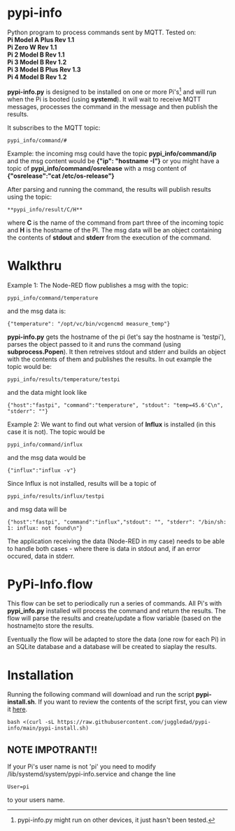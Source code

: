 # pypi-info
Python program to process commands sent by MQTT. Tested on:  
**Pi Model A Plus Rev 1.1**  
**Pi Zero W Rev 1.1**  
**Pi 2 Model B Rev 1.1**  
**Pi 3 Model B Rev 1.2**  
**Pi 3 Model B Plus Rev 1.3**  
**Pi 4 Model B Rev 1.2**  

**pypi-info.py** is designed to be installed on one or more Pi's[^1] and will run when the Pi is booted (using **systemd**). It will wait to receive MQTT messages, processes the command in the message and then publish the results. 

It subscribes to the MQTT topic: 
```
pypi_info/command/#
```

Example: the incoming msg could have the topic **pypi_info/command/ip** and the msg content would be **{"ip": "hostname -I"}** or you might have a topic of **pypi_info/command/osrelease** with a msg content of **{"osrelease":"cat /etc/os-release"}**

After parsing and running the command, the results will publish results using the topic: 
```
**pypi_info/result/C/H**  
```
where **C** is the name of the command from part three of the incoming topic and **H** is the hostname of the PI. The msg data will 
be an object containing the contents of **stdout** and **stderr** from the execution of the command. 

# Walkthru
Example 1: The Node-RED flow publishes a msg with the topic:
```
pypi_info/command/temperature
```
and the msg data is:
```
{"temperature": "/opt/vc/bin/vcgencmd measure_temp"}
```
**pypi-info.py** gets the hostname of the pi (let's say the hostname is 'testpi'), parses the object passed to it and runs the command (using **subprocess.Popen**). It then retreives stdout and stderr and builds an object with the contents of them and publishes the results. In out example the topic would be:
```
pypi_info/results/temperature/testpi
```
and the data might look like
```
{"host":"fastpi", "command":"temperature", "stdout": "temp=45.6'C\n", "stderr": ""}
```
Example 2: We want to find out what version of **Influx** is installed (in this case it is not). The topic would be
```
pypi_info/command/influx
```
and the msg data would be
```
{"influx":"influx -v"}
```
Since Influx is not installed, results will be a topic of
```
pypi_info/results/influx/testpi
```
and msg data will be
```
{"host":"fastpi", "command":"influx","stdout": "", "stderr": "/bin/sh: 1: influx: not found\n"}
```
The application receiving the data (Node-RED in my case) needs to be able to handle both cases - where there is data in stdout and, if an error occured, data in stderr.

# PyPi-Info.flow
This flow can be set to periodically run a series of commands. All Pi's with **pypi_info.py** installed will process the command and return the results. The flow will parse the results and create/update a flow variable (based on the hostname)to store the results.

Eventually the flow will be adapted to store the data (one row for each Pi) in an SQLite database and a database will be created to siaplay the results.

# Installation
Running the following command will download and run the script **pypi-install.sh**. If you want to review the contents of the script first, you can view it [here](https://github.com/juggledad/pypi-info/blob/main/pypi-install.sh).
```
bash <(curl -sL https://raw.githubusercontent.com/juggledad/pypi-info/main/pypi-install.sh)
```
## NOTE IMPOTRANT!!
If your Pi's user name is not 'pi' you need to modify /lib/systemd/system/pypi-info.service and change the line
```
User=pi
```
to your users name.

[^1]: pypi-info.py might run on other devices, it just hasn't been tested.
